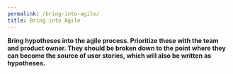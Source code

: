 ```yaml
---
permalink: /bring-into-agile/
title: Bring into Agile
---
```



**Bring hypotheses into the agile process. Prioritize these with the team and product owner. They should be
broken down to the point where they can become the source of user
stories, which will also be written as hypotheses.**

